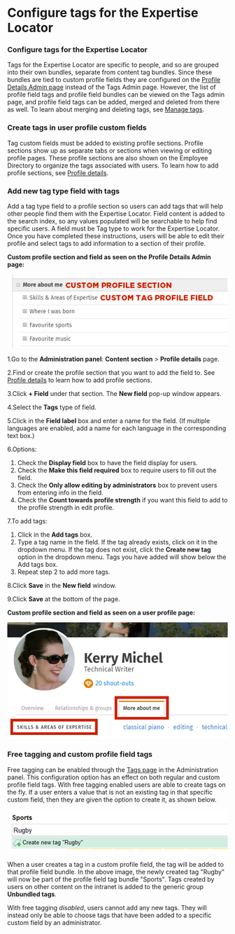 # Configure tags for the Expertise Locator

### Configure tags for the Expertise Locator

Tags for the Expertise Locator are specific to people, and so are grouped into their own bundles, separate from content tag bundles. Since these bundles are tied to custom profile fields they are configured on the [Profile Details Admin page](../untitled-7/) instead of the Tags Admin page. However, the list of profile field tags and profile field bundles can be viewed on the Tags admin page, and profile field tags can be added, merged and deleted from there as well. To learn about merging and deleting tags, see [Manage tags](../untitled-5/manage-tags.md).

### Create tags in user profile custom fields <a id="section1"></a>

Tag custom fields must be added to existing profile sections. Profile sections show up as separate tabs or sections when viewing or editing profile pages. These profile sections are also shown on the Employee Directory to organize the tags associated with users. To learn how to add profile sections, see [Profile details](https://community.thoughtfarmer.com/content/105971).

### Add new tag type field with tags

Add a tag type field to a profile section so users can add tags that will help other people find them with the Expertise Locator. Field content is added to the search index, so any values populated will be searchable to help find specific users. A field must be Tag type to work for the Expertise Locator. Once you have completed these instructions, users will be able to edit their profile and select tags to add information to a section of their profile.  
  
**Custom profile section and field as seen on the Profile Details Admin page:**

![](../../../.gitbook/assets/5%20%2835%29.png)



1.Go to the **Administration panel**: **Content section** &gt; **Profile details** page.

2.Find or create the profile section that you want to add the field to. See [Profile details](../untitled-7/) to learn how to add profile sections.

3.Click **+ Field** under that section. The **New field** pop-up window appears.

4.Select the **Tags** type of field.

5.Click in the **Field label** box and enter a name for the field. \(If multiple languages are enabled, add a name for each language in the corresponding text box.\)

6.Options:

1. Check the **Display field** box to have the field display for users.
2. Check the **Make this field required** box to require users to fill out the field.
3. Check the **Only allow editing by administrators** box to prevent users from entering info in the field.
4. Check the **Count towards profile strength** if you want this field to add to the profile strength in edit profile.

7.To add tags:

1. Click in the **Add tags** box.
2. Type a tag name in the field. If the tag already exists, click on it in the dropdown menu. If the tag does not exist, click the **Create new tag** option in the dropdown menu. Tags you have added will show below the Add tags box.
3. Repeat step 2 to add more tags.

8.Click **Save** in the **New field** window.

9.Click **Save** at the bottom of the page.

**Custom profile section and field as seen on a user profile page:**

![](../../../.gitbook/assets/6%20%2826%29.png)

### Free tagging and custom profile field tags <a id="section2"></a>

Free tagging can be enabled through the [Tags page](../../../using-thoughtfarmer/tags/) in the Administration panel. This configuration option has an effect on both regular and custom profile field tags. With free tagging enabled users are able to create tags on the fly. If a user enters a value that is not an existing tag in that specific custom field, then they are given the option to create it, as shown below.

![](../../../.gitbook/assets/7%20%2818%29.png)

When a user creates a tag in a custom profile field, the tag will be added to that profile field bundle. In the above image, the newly created tag "Rugby" will now be part of the profile field tag bundle "Sports". Tags created by users on other content on the intranet is added to the generic group **Unbundled tags**.  
  
With free tagging _disabled_, users cannot add any new tags. They will instead only be able to choose tags that have been added to a specific custom field by an administrator.

